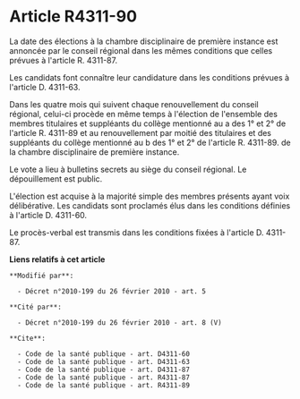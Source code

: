 # Article R4311-90

La date des élections à la chambre disciplinaire de première instance est annoncée par le conseil régional dans les mêmes
conditions que celles prévues à l'article R. 4311-87. 

Les candidats font connaître leur candidature dans les conditions prévues à l'article D. 4311-63. 

Dans les quatre mois qui suivent chaque renouvellement du conseil régional, celui-ci procède en même temps à l'élection de
l'ensemble des membres titulaires et suppléants du collège mentionné au a des 1° et 2° de l'article R. 4311-89 et au
renouvellement par moitié des titulaires et des suppléants du collège mentionné au b des 1° et 2° de l'article R. 4311-89. de
la chambre disciplinaire de première instance. 

Le vote a lieu à bulletins secrets au siège du conseil régional. Le dépouillement est public.

L'élection est acquise à la majorité simple des membres présents ayant voix délibérative. Les candidats sont proclamés élus
dans les conditions définies à l'article D. 4311-60. 

Le procès-verbal est transmis dans les conditions fixées à l'article D. 4311-87.

**Liens relatifs à cet article**

	**Modifié par**:

	  - Décret n°2010-199 du 26 février 2010 - art. 5

	**Cité par**:

	  - Décret n°2010-199 du 26 février 2010 - art. 8 (V)

	**Cite**:

	  - Code de la santé publique - art. D4311-60
	  - Code de la santé publique - art. D4311-63
	  - Code de la santé publique - art. D4311-87
	  - Code de la santé publique - art. R4311-87
	  - Code de la santé publique - art. R4311-89
